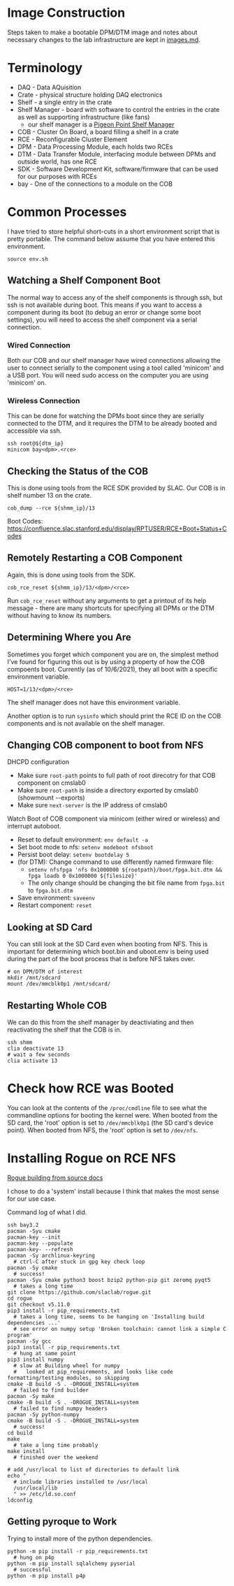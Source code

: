 
# Image Construction

Steps taken to make a bootable DPM/DTM image and notes about 
necessary changes to the lab infrastructure are kept in [images.md](images.md).

# Terminology

- DAQ - Data AQuisition
- Crate - physical structure holding DAQ electronics
- Shelf - a single entry in the crate
- Shelf Manager - board with software to control the entries in the crate as well as supporting infrastructure (like fans)
    - our shelf manager is a [Pigeon Point Shelf Manager](https://schroff.nvent.com/sites/g/files/hdkjer281/files/acquiadam/2020-11/ShelfManagerUG_3_7_1_20180515.pdf)
- COB - Cluster On Board, a board filling a shelf in a crate
- RCE - Reconfigurable Cluster Element
- DPM - Data Processing Module, each holds two RCEs
- DTM - Data Transfer Module, interfacing module between DPMs and outside world, has one RCE
- SDK - Software Development Kit, software/firmware that can be used for our purposes with RCEs
- bay - One of the connections to a module on the COB

# Common Processes
I have tried to store helpful short-cuts in a short environment script that is pretty portable.
The command below assume that you have entered this environment.
```
source env.sh
```

## Watching a Shelf Component Boot
The normal way to access any of the shelf components is through ssh,
but ssh is not available during boot. This means if you want to access
a component during its boot (to debug an error or change some boot settings),
you will need to access the shelf component via a serial connection.

### Wired Connection
Both our COB and our shelf manager have wired connections allowing the user
to connect serially to the component using a tool called 'minicom' and a USB port.
You will need sudo access on the computer you are using 'minicom' on.

### Wireless Connection
This can be done for watching the DPMs boot since they are serially connected to the DTM,
and it requires the DTM to be already booted and accessible via ssh.

```
ssh root@${dtm_ip}
minicom bay<dpm>.<rce>
```

## Checking the Status of the COB
This is done using tools from the RCE SDK provided by SLAC.
Our COB is in shelf number 13 on the crate.

```
cob_dump --rce ${shmm_ip}/13
```

Boot Codes: https://confluence.slac.stanford.edu/display/RPTUSER/RCE+Boot+Status+Codes

## Remotely Restarting a COB Component
Again, this is done using tools from the SDK.

```
cob_rce_reset ${shmm_ip}/13/<dpm>/<rce>
```

Run `cob_rce_reset` without any arguments to get a printout
of its help message - there are many shortcuts for specifying
all DPMs or the DTM without having to know its numbers.

## Determining Where you Are
Sometimes you forget which component you are on, the simplest method I've found for figuring
this out is by using a property of how the COB compoents boot. Currently (as of 10/6/2021),
they all boot with a specific environment variable.

```
HOST=1/13/<dpm>/<rce>
```

The shelf manager does not have this environment variable.

Another option is to run `sysinfo` which should print the RCE ID on the COB components
and is not available on the shelf manager.

## Changing COB component to boot from NFS
DHCPD configuration
- Make sure `root-path` points to full path of root direcotry for that COB component on cmslab0
- Make sure `root-path` is inside a directory exported by cmslab0 (showmount --exports)
- Make sure `next-server` is the IP address of cmslab0

Watch Boot of COB component via minicom (either wired or wireless) and interrupt autoboot.
- Reset to default environment: `env default -a`
- Set boot mode to nfs: `setenv modeboot nfsboot`
- Persist boot delay: `setenv bootdelay 5`
- (for DTM): Change command to use differently named firmware file:
  - `setenv nfsfpga 'nfs 0x1000000 ${rootpath}/boot/fpga.bit.dtm && fpga loadb 0 0x1000000 ${filesize}'` 
  - The only change should be changing the bit file name from `fpga.bit` to `fpga.bit.dtm`
- Save environment: `saveenv`
- Restart component: `reset`

## Looking at SD Card
You can still look at the SD Card even when booting from NFS.
This is important for determining which boot.bin and uboot.env is being used
during the part of the boot process that is before NFS takes over.

```
# on DPM/DTM of interest
mkdir /mnt/sdcard
mount /dev/mmcblk0p1 /mnt/sdcard/
```

## Restarting Whole COB
We can do this from the shelf manager by deactiviating and then reactivating the shelf
that the COB is in.

```
ssh shmm
clia deactivate 13
# wait a few seconds
clia activate 13
```

# Check how RCE was Booted
You can look at the contents of the `/proc/cmdline` file to see what the commandline options for 
booting the kernel were. When booted from the SD card, the 'root' option is set to 
`/dev/mmcblk0p1` (the SD card's device point). When booted from NFS, the 'root' option
is set to `/dev/nfs`.

# Installing Rogue on RCE NFS

[Rogue building from source docs](https://slaclab.github.io/rogue/installing/build.html)

I chose to do a 'system' install because I think that makes the most sense for our use case.

Command log of what I did.

```
ssh bay3.2
pacman -Syu cmake
pacman-key --init
pacman-key --populate
pacman-key- --refresh
pacman -Sy archlinux-keyring
  # ctrl-C after stuck in gpg key check loop
pacman -Sy cmake
  # success!
pacman -Syu cmake python3 boost bzip2 python-pip git zeromq pyqt5
  # takes a long time
git clone https://github.com/slaclab/rogue.git
cd rogue
git checkout v5.11.0
pip3 install -r pip_requirements.txt
  # takes a long time, seems to be hanging on 'Installing build dependencies ...'
  # see error on numpy setup 'Broken toolchain: cannot link a simple C program'
pacman -Sy gcc
pip3 install -r pip_requirements.txt
  # hung at same point
pip3 install numpy
  # slow at Building wheel for numpy
  #   looked at pip_requirements, and looks like code formatting/testing modules, so skipping
cmake -B build -S . -DROGUE_INSTALL=system
  # failed to find builder
pacman -Sy make
cmake -B build -S . -DROGUE_INSTALL=system
  # failed to find numpy headers
pacman -Sy python-numpy
cmake -B build -S . -DROGUE_INSTALL=system
  # success!
cd build
make
  # take a long time probably
make install
  # finished over the weekend
  
# add /usr/local to list of directories to default link
echo "
  # include libraries installed to /usr/local
  /usr/local/lib
  " >> /etc/ld.so.conf
ldconfig
```

## Getting pyroque to Work
Trying to install more of the python dependencies.
```
python -m pip install -r pip_requirements.txt
  # hung on p4p
python -m pip install sqlalchemy pyserial
  # successful
python -m pip install p4p
```
